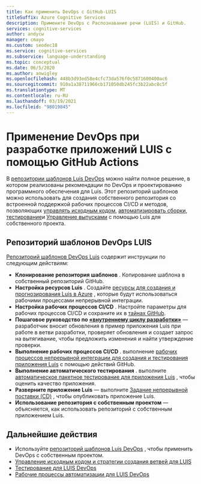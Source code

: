 ```yaml
---
title: Как применить DevOps с GitHub-LUIS
titleSuffix: Azure Cognitive Services
description: Примените DevOps с Распознавание речи (LUIS) и GitHub.
services: cognitive-services
author: andycw
manager: cmayo
ms.custom: seodec18
ms.service: cognitive-services
ms.subservice: language-understanding
ms.topic: conceptual
ms.date: 06/5/2020
ms.author: anwigley
ms.openlocfilehash: 448b3d93ed58e4cfc73da576f0c5871600400ac6
ms.sourcegitcommit: 910a1a38711966cb171050db245fc3b22abc8c5f
ms.translationtype: MT
ms.contentlocale: ru-RU
ms.lasthandoff: 03/19/2021
ms.locfileid: "98019845"
---
```

# <a name="apply-devops-to-luis-app-development-using-github-actions"></a>Применение DevOps при разработке приложений LUIS с помощью GitHub Actions

В [репозитории шаблонов Luis DevOps](https://github.com/Azure-Samples/LUIS-DevOps-Template) можно найти полное решение, в котором реализованы рекомендации по DevOps и проектированию программного обеспечения для Luis. Этот репозиторий шаблонов можно использовать для создания собственного репозитория со встроенной поддержкой рабочих процессов CI/CD и методов, позволяющих [управлять исходным кодом](luis-concept-devops-sourcecontrol.md), [автоматизировать сборки](luis-concept-devops-automation.md), [тестирование](luis-concept-devops-testing.md)и [Управление выпусками](luis-concept-devops-automation.md#release-management) с помощью Luis для собственного проекта.

## <a name="the-luis-devops-template-repo"></a>Репозиторий шаблонов DevOps LUIS

[Репозиторий шаблонов DevOps Luis](https://github.com/Azure-Samples/LUIS-DevOps-Template) содержит инструкции по следующим действиям:

* **Клонирование репозитория шаблонов** . Копирование шаблона в собственный репозиторий GitHub.
* **Настройка ресурсов Luis** . Создайте [ресурсы для создания и прогнозирования Luis в Azure](./luis-how-to-azure-subscription.md) , которые будут использоваться рабочими процессами непрерывной интеграции.
* **Настройка рабочих процессов CI/CD** . Настройте параметры для рабочих процессов CI/CD и сохраните их в [тайнах GitHub](https://help.github.com/actions/configuring-and-managing-workflows/creating-and-storing-encrypted-secrets).
* **Пошаговое руководство по [«внутреннему циклу разработки»](/dotnet/architecture/containerized-lifecycle/design-develop-containerized-apps/docker-apps-inner-loop-workflow)** — разработчик вносит обновления в пример приложения Luis при работе в ветви разработки, проверяет обновления и создает запрос на вытягивание, чтобы предложить изменения и найти утверждение проверки.
* **Выполнение рабочих процессов CI/CD** . выполнение [рабочих процессов непрерывной интеграции для создания и тестирования приложения Luis](luis-concept-devops-automation.md) с помощью действий GitHub.
* **Выполнение автоматического тестирования** . выполните [автоматическое пакетное тестирование для приложения Luis](luis-concept-devops-testing.md) , чтобы оценить качество приложения.
* **Разверните приложение Luis** — выполните [Задание непрерывной поставки (CD)](luis-concept-devops-automation.md#continuous-delivery-cd) , чтобы опубликовать приложение Luis.
* **Использование репозитория с собственным проектом** — объясняется, как использовать репозиторий с собственным приложением Luis.

## <a name="next-steps"></a>Дальнейшие действия

* Используйте [репозиторий шаблонов Luis DevOps](https://github.com/Azure-Samples/LUIS-DevOps-Template) , чтобы применить DevOps с собственным проектом.
* [Управление исходным кодом и стратегии создания ветвей для LUIS](luis-concept-devops-sourcecontrol.md)
* [Тестирование для LUIS DevOps](luis-concept-devops-testing.md)
* [Рабочие процессы автоматизации для LUIS DevOps](luis-concept-devops-automation.md)
